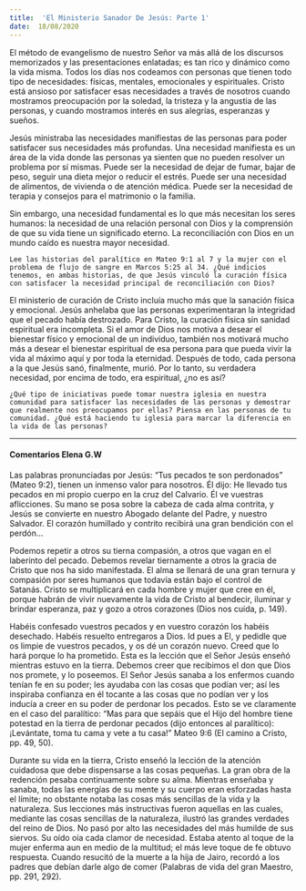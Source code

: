 ```yaml
---
title:  'El Ministerio Sanador De Jesús: Parte 1'
date:  18/08/2020
---
```


El método de evangelismo de nuestro Señor va más allá de los discursos memorizados y las presentaciones enlatadas; es tan rico y dinámico como la vida misma. Todos los días nos codeamos con personas que tienen todo tipo de necesidades: físicas, mentales, emocionales y espirituales. Cristo está ansioso por satisfacer esas necesidades a través de nosotros cuando mostramos preocupación por la soledad, la tristeza y la angustia de las personas, y cuando mostramos interés en sus alegrías, esperanzas y sueños.

Jesús ministraba las necesidades manifiestas de las personas para poder satisfacer sus necesidades más profundas. Una necesidad manifiesta es un área de la vida donde las personas ya sienten que no pueden resolver un problema por sí mismas. Puede ser la necesidad de dejar de fumar, bajar de peso, seguir una dieta mejor o reducir el estrés. Puede ser una necesidad de alimentos, de vivienda o de atención médica. Puede ser la necesidad de terapia y consejos para el matrimonio o la familia.

Sin embargo, una necesidad fundamental es lo que más necesitan los seres humanos: la necesidad de una relación personal con Dios y la comprensión de que su vida tiene un significado eterno. La reconciliación con Dios en un mundo caído es nuestra mayor necesidad.

`Lee las historias del paralítico en Mateo 9:1 al 7 y la mujer con el problema de flujo de sangre en Marcos 5:25 al 34. ¿Qué indicios tenemos, en ambas historias, de que Jesús vinculó la curación física con satisfacer la necesidad principal de reconciliación con Dios?`

El ministerio de curación de Cristo incluía mucho más que la sanación física y emocional. Jesús anhelaba que las personas experimentaran la integridad que el pecado había destrozado. Para Cristo, la curación física sin sanidad espiritual era incompleta. Si el amor de Dios nos motiva a desear el bienestar físico y emocional de un individuo, también nos motivará mucho más a desear el bienestar espiritual de esa persona para que pueda vivir la vida al máximo aquí y por toda la eternidad. Después de todo, cada persona a la que Jesús sanó, finalmente, murió. Por lo tanto, su verdadera necesidad, por encima de todo, era espiritual, ¿no es así?

`¿Qué tipo de iniciativas puede tomar nuestra iglesia en nuestra comunidad para satisfacer las necesidades de las personas y demostrar que realmente nos preocupamos por ellas? Piensa en las personas de tu comunidad. ¿Qué está haciendo tu iglesia para marcar la diferencia en la vida de las personas?`

---

#### Comentarios Elena G.W

Las palabras pronunciadas por Jesús: “Tus pecados te son perdonados” (Mateo 9:2), tienen un inmenso valor para nosotros. Él dijo: He llevado tus pecados en mi propio cuerpo en la cruz del Calvario. Él ve vuestras aflicciones. Su mano se posa sobre la cabeza de cada alma contrita, y Jesús se convierte en nuestro Abogado delante del Padre, y nuestro Salvador. El corazón humillado y contrito recibirá una gran bendición con el perdón…

Podemos repetir a otros su tierna compasión, a otros que vagan en el laberinto del pecado. Debemos revelar tiernamente a otros la gracia de Cristo que nos ha sido manifestada. El alma se llenará de una gran ternura y compasión por seres humanos que todavía están bajo el control de Satanás. Cristo se multiplicará en cada hombre y mujer que cree en él, porque habrán de vivir nuevamente la vida de Cristo al bendecir, iluminar y brindar esperanza, paz y gozo a otros corazones (Dios nos cuida, p. 149).

Habéis confesado vuestros pecados y en vuestro corazón los habéis desechado. Habéis resuelto entregaros a Dios. Id pues a El, y pedidle que os limpie de vuestros pecados, y os dé un corazón nuevo. Creed que lo hará porque lo ha prometido. Esta es la lección que el Señor Jesús enseñó mientras estuvo en la tierra. Debemos creer que recibimos el don que Dios nos promete, y lo poseemos. El Señor Jesús sanaba a los enfermos cuando tenían fe en su poder; les ayudaba con las cosas que podían ver; así les inspiraba confianza en él tocante a las cosas que no podían ver y los inducía a creer en su poder de perdonar los pecados. Esto se ve claramente en el caso del paralítico: “Mas para que sepáis que el Hijo del hombre tiene potestad en la tierra de perdonar pecados (dijo entonces al paralítico): ¡Levántate, toma tu cama y vete a tu casa!” Mateo 9:6 (El camino a Cristo, pp. 49, 50).

Durante su vida en la tierra, Cristo enseñó la lección de la atención cuidadosa que debe dispensarse a las cosas pequeñas. La gran obra de la redención pesaba continuamente sobre su alma. Mientras enseñaba y sanaba, todas las energías de su mente y su cuerpo eran esforzadas hasta el límite; no obstante notaba las cosas más sencillas de la vida y la naturaleza. Sus lecciones más instructivas fueron aquellas en las cuales, mediante las cosas sencillas de la naturaleza, ilustró las grandes verdades del reino de Dios. No pasó por alto las necesidades del más humilde de sus siervos. Su oído oía cada clamor de necesidad. Estaba atento al toque de la mujer enferma aun en medio de la multitud; el más leve toque de fe obtuvo respuesta. Cuando resucitó de la muerte a la hija de Jairo, recordó a los padres que debían darle algo de comer (Palabras de vida del gran Maestro, pp. 291, 292).